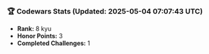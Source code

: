 ### 🏆 Codewars Stats (Updated: 2025-05-04 07:07:43 UTC)

- **Rank:** 8 kyu
- **Honor Points:** 3
- **Completed Challenges:** 1
